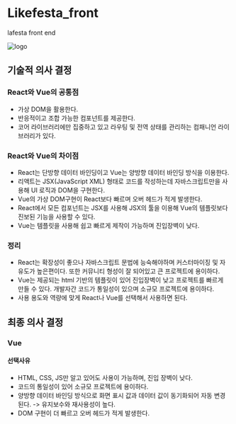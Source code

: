 # Likefesta_front

lafesta front end

![logo](https://github.com/LaFesta7/Likefesta_front/assets/132440453/a8d27456-ff93-4817-b671-cfd742ce9609)


## 기술적 의사 결정

### React와 Vue의 공통점
* 가상 DOM을 활용한다.
* 반응적이고 조합 가능한 컴포넌트를 제공한다.
* 코어 라이브러리에만 집중하고 있고 라우팅 및 전역 상태를 관리하는 컴패니언 라이브러리가 있다.

### React와 Vue의 차이점
* React는 단방향 데이터 바인딩이고 Vue는 양방향 데이터 바인딩 방식을 이용한다.
* 리액트는 JSX(JavaScript XML) 형태로 코드를 작성하는데 자바스크립트만을 사용해 UI 로직과 DOM을 구현한다.
* Vue의 가상 DOM구현이 React보다 빠르며 오버 헤드가 적게 발생한다.
* React에서 모든 컴포넌트는 JSX를 사용해 JSX의 툴을 이용해 Vue의 템플릿보다 진보된 기능을 사용할 수 있다.
* Vue는 템플릿을 사용해 쉽고 빠르게 제작이 가능하며 진입장벽이 낮다.

### 정리
* React는 확장성이 좋으나 자바스크립트 문법에 능숙해야하며 커스터마이징 및 자유도가 높은편이다. 또한 커뮤니티 형성이 잘 되어있고 큰 프로젝트에 용이하다.
* Vue는 제공되는 html 기반의 템플릿이 있어 진입장벽이 낮고 프로젝트를 빠르게 만들 수 있다. 개발자간 코드가 통일성이 있으며 소규모 프로젝트에 용이하다.
* 사용 용도와 역량에 맞게 React나 Vue를 선택해서 사용하면 된다.

## 최종 의사 결정
### Vue
#### 선택사유
* HTML, CSS, JS만 알고 있어도 사용이 가능하며, 진입 장벽이 낮다.
* 코드의 통일성이 있어 소규모 프로젝트에 용이하다.
* 양방향 데이터 바인딩 방식으로 화면 표시 값과 데이터 값이 동기화되어 자동 변경된다. -> 유지보수와 재사용성이 높다.
* DOM 구현이 더 빠르고 오버 헤드가 적게 발생한다.
